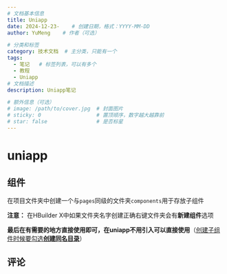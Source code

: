```yaml
---
# 文档基本信息
title: Uniapp
date: 2024-12-23-    # 创建日期，格式：YYYY-MM-DD
author: YuMeng    # 作者（可选）

# 分类和标签
category: 技术文档  # 主分类，只能有一个
tags: 
  - 笔记   # 标签列表，可以有多个
  - 教程   
  - Uniapp
# 文档描述
description: Uniapp笔记

# 额外信息（可选）
# image: /path/to/cover.jpg  # 封面图片
# sticky: 0                  # 置顶顺序，数字越大越靠前
# star: false                # 是否标星
---
```




# uniapp

## 组件

在项目文件夹中创建一个与`pages`同级的文件夹`components`用于存放子组件

**注意：** 在HBuilder X中如果文件夹名字创建正确右键文件夹会有**新建组件**选项

**最后在有需要的地方直接使用即可，在uniapp不用引入可以直接使用**（<u>创建子组件时候要勾选**创建同名目录**</u>）

## 评论
<Giscus />